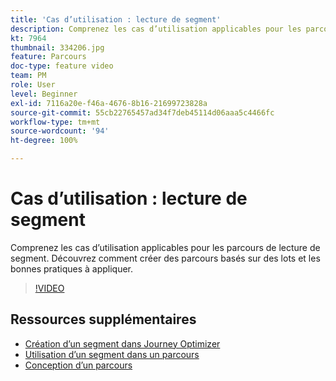 ```yaml
---
title: 'Cas d’utilisation : lecture de segment'
description: Comprenez les cas d’utilisation applicables pour les parcours de lecture de segment. Découvrez comment créer des parcours basés sur des lots et les bonnes pratiques à appliquer.
kt: 7964
thumbnail: 334206.jpg
feature: Parcours
doc-type: feature video
team: PM
role: User
level: Beginner
exl-id: 7116a20e-f46a-4676-8b16-21699723828a
source-git-commit: 55cb22765457ad34f7deb45114d06aaa5c4466fc
workflow-type: tm+mt
source-wordcount: '94'
ht-degree: 100%

---
```


# Cas d’utilisation : lecture de segment

Comprenez les cas d’utilisation applicables pour les parcours de lecture de segment. Découvrez comment créer des parcours basés sur des lots et les bonnes pratiques à appliquer.

>[!VIDEO](https://video.tv.adobe.com/v/334206?quality=12)

## Ressources supplémentaires

* [Création d’un segment dans Journey Optimizer](https://experienceleague.adobe.com/docs/journey-optimizer/using/segment/creating-a-segment.html?lang=fr)
* [Utilisation d’un segment dans un parcours](https://experienceleague.adobe.com/docs/journey-optimizer/using/orchestrate-journeys/about-journey-building/read-segment.html?lang=fr)
* [Conception d’un parcours](https://experienceleague.adobe.com/docs/journey-optimizer/using/orchestrate-journeys/create-journey/using-the-journey-designer.html?lang=fr)
